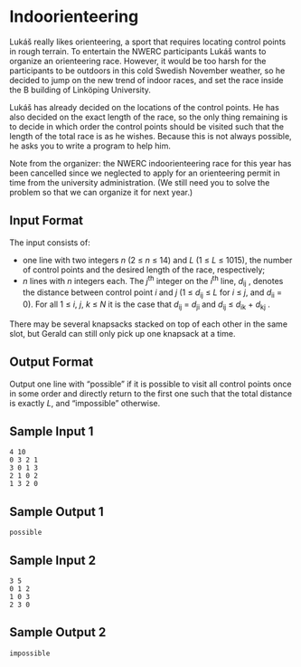 # Indoorienteering

Lukáš really likes orienteering, a sport that requires locating control points in rough terrain. To entertain the NWERC participants Lukáš wants to organize an orienteering race. However, it would be too harsh for the participants to be outdoors in this cold Swedish November weather, so he decided to jump on the new trend of indoor races, and set the race inside the B building of Linköping University.

Lukáš has already decided on the locations of the control points. He has also decided on the exact length of the race, so the only thing remaining is to decide in which order the control points should be visited such that the length of the total race is as he wishes. Because this is not always possible, he asks you to write a program to help him.

Note from the organizer: the NWERC indoorienteering race for this year has been cancelled since we neglected to apply for an orienteering permit in time from the university administration. (We still need you to solve the problem so that we can organize it for next year.)

## Input Format

The input consists of:

* one line with two integers _n_ (2 ≤ _n_ ≤ 14) and _L_ (1 ≤ _L_ ≤ 1015), the number of control points and the desired length of the race, respectively;
* _n_ lines with _n_ integers each. The _j_<sup>th</sup> integer on the _i_<sup>th</sup> line, _d_<sub>ij</sub> , denotes the distance between control point _i_ and _j_ (1 ≤ _d_<sub>ij</sub> ≤ _L_ for _i_ ≤ _j_, and _d_<sub>ii</sub> = 0). For all 1 ≤ _i_, _j_, _k_ ≤ _N_ it is the case that _d_<sub>ij</sub> = _d_<sub>ji</sub> and _d_<sub>ij</sub> ≤ _d_<sub>ik</sub> + _d_<sub>kj</sub> .

There may be several knapsacks stacked on top of each other in the same slot, but Gerald can still only pick up one knapsack at a time.

## Output Format

Output one line with “possible” if it is possible to visit all control points once in some order and directly return to the first one such that the total distance is exactly _L_, and “impossible” otherwise.

## Sample Input 1

    4 10
    0 3 2 1
    3 0 1 3
    2 1 0 2
    1 3 2 0

## Sample Output 1

    possible

## Sample Input 2

    3 5
    0 1 2
    1 0 3
    2 3 0

## Sample Output 2

    impossible
